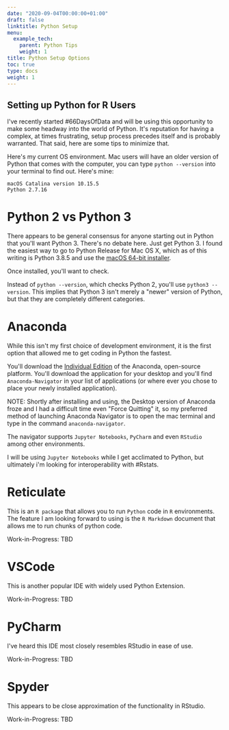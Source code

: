```yaml
---
date: "2020-09-04T00:00:00+01:00"
draft: false
linktitle: Python Setup
menu:
  example_tech:
    parent: Python Tips 
    weight: 1
title: Python Setup Options
toc: true
type: docs
weight: 1
---
```


## Setting up Python for R Users

I've recently started #66DaysOfData and will be using this opportunity to make some headway into the world of Python. It's reputation for having a complex, at times frustrating, setup process precedes itself and is probably warranted. That said, here are some tips to minimize that. 

Here's my current OS environment. Mac users will have an older version of Python that comes with the computer, you can type `python --version` into your terminal to find out. Here's mine:

```
macOS Catalina version 10.15.5
Python 2.7.16
```

# Python 2 vs Python 3

There appears to be general consensus for anyone starting out in Python that you'll want Python 3. There's no debate here. Just get Python 3. I found the easiest way to go to Python Release for Mac OS X, which as of this writing is Python 3.8.5 and use the [macOS 64-bit installer](https://www.python.org/downloads/release/python-385/). 

Once installed, you'll want to check.

Instead of `python --version`, which checks Python 2, you'll use `python3 --version`. This implies that Python 3 isn't merely a "newer" version of Python, but that they are completely different categories. 

# Anaconda

While this isn't my first choice of development environment, it is the first option that allowed me to get coding in Python the fastest. 

You'll download the [Individual Edition](https://www.anaconda.com/products/individual) of the Anaconda, open-source platform. You'll download the application for your desktop and you'll find `Anaconda-Navigator` in your list of applications (or where ever you chose to place your newly installed application).

NOTE: Shortly after installing and using, the Desktop version of Anaconda froze and I had a difficult time even "Force Quitting" it, so my preferred method of launching Anaconda Navigator is to open the mac terminal and type in the command `anaconda-navigator`. 

The navigator supports `Jupyter Notebooks`, `PyCharm` and even `RStudio` among other environments. 

I will be using `Jupyter Notebooks` while I get acclimated to Python, but ultimately i'm looking for interoperability with #Rstats. 

# Reticulate

This is an `R package` that allows you to run `Python` code in `R` environments. The feature I am looking forward to using is the `R Markdown` document that allows me to run chunks of python code. 

Work-in-Progress: TBD

# VSCode

This is another popular IDE with widely used Python Extension. 

Work-in-Progress: TBD

# PyCharm

I've heard this IDE most closely resembles RStudio in ease of use.

Work-in-Progress: TBD

# Spyder

This appears to be close approximation of the functionality in RStudio. 

Work-in-Progress: TBD
